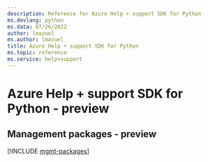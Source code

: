 ```yaml
---
description: Reference for Azure Help + support SDK for Python
ms.devlang: python
ms.data: 07/26/2022
author: lmazuel
ms.author: lmazuel
title: Azure Help + support SDK for Python
ms.topic: reference
ms.service: help+support
---
```

# Azure Help + support SDK for Python - preview

## Management packages - preview
[!INCLUDE [mgmt-packages](help-+-support-mgmt-index.md)]